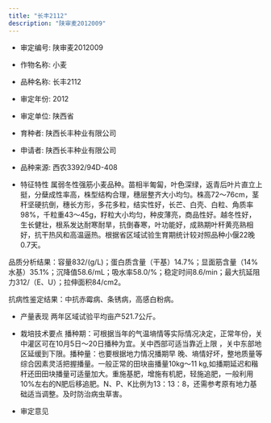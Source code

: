 ```yaml
---
title: "长丰2112"
description: "陕审麦2012009"
---
```

* 审定编号:  陕审麦2012009

*  作物名称:  小麦

*  品种名称:  长丰2112

*  审定年份:  2012

*  审定单位:  陕西省

* 育种者:  陕西长丰种业有限公司

*  申请者:  陕西长丰种业有限公司

*  品种来源:  西农3392/94D-408 

*  特征特性
属弱冬性强筋小麦品种。苗相半匍匐，叶色深绿，返青后叶片直立上挺，分蘖成性率高，株型结构合理，穗层整齐大小均匀。株高72～76cm，茎秆坚硬抗倒，穗长方形，多花多粒，结实性好，长芒、白壳、白粒、角质率98%，千粒重43～45g，籽粒大小均匀，种皮薄亮，商品性好。越冬性好，生长健壮，根系发达耐寒耐旱，抗倒春寒，叶功能好，成熟期叶秆黄亮熟相好，抗干热风和高温逼热。根据省区域试验生育期统计较对照品种小偃22晚0.7天。
品质分析结果：容量832/(g/L)；蛋白质含量（干基）14.7%；显面筋含量（14%水基）35.1%；沉降值58.6/mL；吸水率58.0/%；稳定时间8.6/min；最大抗延阻力312/（E、U）；拉伸面积84/cm2。
抗病性鉴定结果：中抗赤霉病、条锈病，高感白粉病。


*  产量表现
两年区域试验平均亩产521.7公斤。

*  栽培技术要点
播种期：可根据当年的气温墒情等实际情况决定，正常年份，关中灌区可在10月5日～20日播种为宜。关中西部可适当靠近上限 ，关中东部地区延缓到下限。播种量：也要根据地力情况播期早 晚、墒情好坏，整地质量等综合因素灵活把握播量。一般正常的田块亩播量10kg～11 kg,如播期延迟和稭秆还田田块播量可适量加大。重施基肥，增施有机肥，轻施追肥，一般利用10%左右的N肥后移追肥。N、P、K比例为13：13：8，还需参考原有地力基础适当调整。及时防治病虫草害。

*  审定意见

